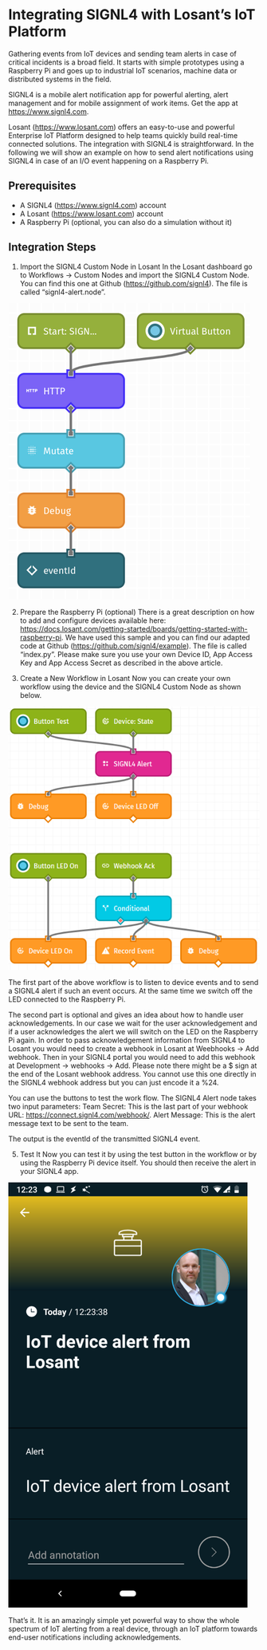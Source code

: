 # Integrating SIGNL4 with Losant’s IoT Platform

Gathering events from IoT devices and sending team alerts in case of critical incidents is a broad field. It starts with simple prototypes using a Raspberry Pi and goes up to industrial IoT scenarios, machine data or distributed systems in the field.

SIGNL4 is a mobile alert notification app for powerful alerting, alert management and for mobile assignment of work items. Get the app at https://www.signl4.com.

Losant (https://www.losant.com) offers an easy-to-use and powerful Enterprise IoT Platform designed to help teams quickly build real-time connected solutions. The integration with SIGNL4 is straightforward. In the following we will show an example on how to send alert notifications using SIGNL4 in case of an I/O event happening on a Raspberry Pi.

## Prerequisites

* A SIGNL4 (https://www.signl4.com) account
* A Losant (https://www.losant.com) account
* A Raspberry Pi (optional, you can also do a simulation without it)

## Integration Steps

1. Import the SIGNL4 Custom Node in Losant
In the Losant dashboard go to Workflows -> Custom Nodes and import the SIGNL4 Custom Node. You can find this one at Github (https://github.com/signl4). The file is called “signl4-alert.node”.

 ![SIGNL4 Custom Node](SIGNL4-Custom-Node.png)

2. Prepare the Raspberry Pi (optional)
There is a great description on how to add and configure devices available here: https://docs.losant.com/getting-started/boards/getting-started-with-raspberry-pi.
We have used this sample and you can find our adapted code at Github (https://github.com/signl4/example). The file is called “index.py”. Please make sure you use your own Device ID, App Access Key and App Access Secret as described in the above article.

3. Create a New Workflow in Losant
Now you can create your own workflow using the device and the SIGNL4 Custom Node as shown below.

![Losant Workflow](Losant-Workflow.png)

The first part of the above workflow is to listen to device events and to send a SIGNL4 alert if such an event occurs. At the same time we switch off the LED connected to the Raspberry Pi.

The second part is optional and gives an idea about how to handle user acknowledgements. In our case we wait for the user acknowledgement and if a user acknowledges the alert we will switch on the LED on the Raspberry Pi again.
In order to pass acknowledgement information from SIGNL4 to Losant you would need to create a webhook in Losant at Weebhooks -> Add webhook. Then in your SIGNL4 portal you would need to add this webhook at Development -> webhooks -> Add. Please note there might be a $ sign at the end of the Losant webhook address. You cannot use this one directly in the SIGNL4 webhook address but you can just encode it a %24.

You can use the buttons to test the work flow. The SIGNL4 Alert node takes two input parameters:
Team Secret: This is the last part of your webhook URL: https://connect.signl4.com/webhook/<teamsecret>.
Alert Message: This is the alert message text to be sent to the team.

The output is the eventId of the transmitted SIGNL4 event.

5. Test It
Now you can test it by using the test button in the workflow or by using the Raspberry Pi device itself. You should then receive the alert in your SIGNL4 app.

![SIGNL4 Alert](SIGNL4-Alert.png)

That’s it. It is an amazingly simple yet powerful way to show the whole spectrum of IoT alerting from a real device, through an IoT platform towards end-user notifications including acknowledgements.

